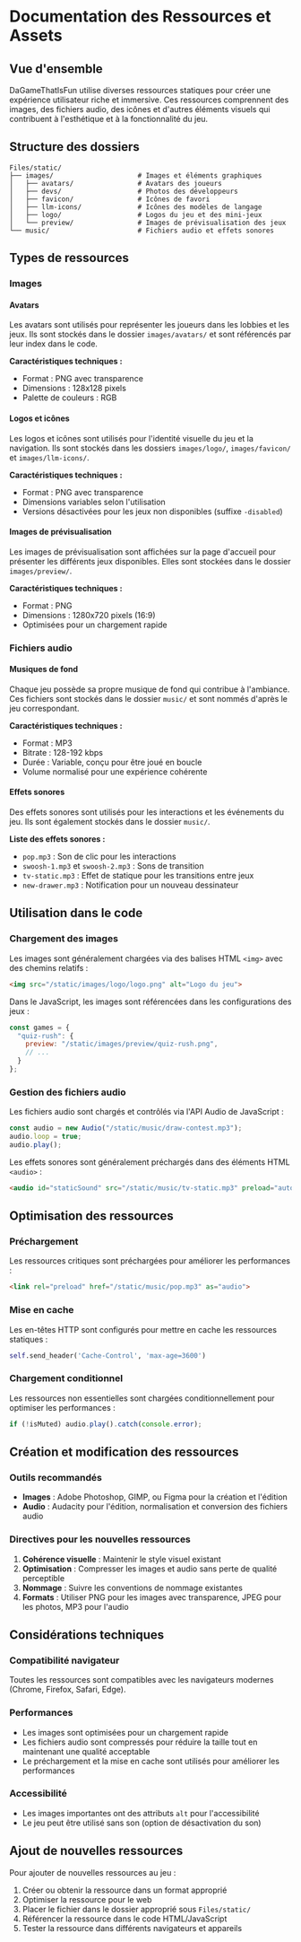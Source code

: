 # Documentation des Ressources et Assets

## Vue d'ensemble

DaGameThatIsFun utilise diverses ressources statiques pour créer une expérience utilisateur riche et immersive. Ces ressources comprennent des images, des fichiers audio, des icônes et d'autres éléments visuels qui contribuent à l'esthétique et à la fonctionnalité du jeu.

## Structure des dossiers

```
Files/static/
├── images/                     # Images et éléments graphiques
│   ├── avatars/                # Avatars des joueurs
│   ├── devs/                   # Photos des développeurs
│   ├── favicon/                # Icônes de favori
│   ├── llm-icons/              # Icônes des modèles de langage
│   ├── logo/                   # Logos du jeu et des mini-jeux
│   └── preview/                # Images de prévisualisation des jeux
└── music/                      # Fichiers audio et effets sonores
```

## Types de ressources

### Images

#### Avatars
Les avatars sont utilisés pour représenter les joueurs dans les lobbies et les jeux. Ils sont stockés dans le dossier `images/avatars/` et sont référencés par leur index dans le code.

**Caractéristiques techniques :**
- Format : PNG avec transparence
- Dimensions : 128x128 pixels
- Palette de couleurs : RGB

#### Logos et icônes
Les logos et icônes sont utilisés pour l'identité visuelle du jeu et la navigation. Ils sont stockés dans les dossiers `images/logo/`, `images/favicon/` et `images/llm-icons/`.

**Caractéristiques techniques :**
- Format : PNG avec transparence
- Dimensions variables selon l'utilisation
- Versions désactivées pour les jeux non disponibles (suffixe `-disabled`)

#### Images de prévisualisation
Les images de prévisualisation sont affichées sur la page d'accueil pour présenter les différents jeux disponibles. Elles sont stockées dans le dossier `images/preview/`.

**Caractéristiques techniques :**
- Format : PNG
- Dimensions : 1280x720 pixels (16:9)
- Optimisées pour un chargement rapide

### Fichiers audio

#### Musiques de fond
Chaque jeu possède sa propre musique de fond qui contribue à l'ambiance. Ces fichiers sont stockés dans le dossier `music/` et sont nommés d'après le jeu correspondant.

**Caractéristiques techniques :**
- Format : MP3
- Bitrate : 128-192 kbps
- Durée : Variable, conçu pour être joué en boucle
- Volume normalisé pour une expérience cohérente

#### Effets sonores
Des effets sonores sont utilisés pour les interactions et les événements du jeu. Ils sont également stockés dans le dossier `music/`.

**Liste des effets sonores :**
- `pop.mp3` : Son de clic pour les interactions
- `swoosh-1.mp3` et `swoosh-2.mp3` : Sons de transition
- `tv-static.mp3` : Effet de statique pour les transitions entre jeux
- `new-drawer.mp3` : Notification pour un nouveau dessinateur

## Utilisation dans le code

### Chargement des images

Les images sont généralement chargées via des balises HTML `<img>` avec des chemins relatifs :

```html
<img src="/static/images/logo/logo.png" alt="Logo du jeu">
```

Dans le JavaScript, les images sont référencées dans les configurations des jeux :

```javascript
const games = {
  "quiz-rush": {
    preview: "/static/images/preview/quiz-rush.png",
    // ...
  }
};
```

### Gestion des fichiers audio

Les fichiers audio sont chargés et contrôlés via l'API Audio de JavaScript :

```javascript
const audio = new Audio("/static/music/draw-contest.mp3");
audio.loop = true;
audio.play();
```

Les effets sonores sont généralement préchargés dans des éléments HTML `<audio>` :

```html
<audio id="staticSound" src="/static/music/tv-static.mp3" preload="auto"></audio>
```

## Optimisation des ressources

### Préchargement
Les ressources critiques sont préchargées pour améliorer les performances :

```html
<link rel="preload" href="/static/music/pop.mp3" as="audio">
```

### Mise en cache
Les en-têtes HTTP sont configurés pour mettre en cache les ressources statiques :

```python
self.send_header('Cache-Control', 'max-age=3600')
```

### Chargement conditionnel
Les ressources non essentielles sont chargées conditionnellement pour optimiser les performances :

```javascript
if (!isMuted) audio.play().catch(console.error);
```

## Création et modification des ressources

### Outils recommandés
- **Images** : Adobe Photoshop, GIMP, ou Figma pour la création et l'édition
- **Audio** : Audacity pour l'édition, normalisation et conversion des fichiers audio

### Directives pour les nouvelles ressources
1. **Cohérence visuelle** : Maintenir le style visuel existant
2. **Optimisation** : Compresser les images et audio sans perte de qualité perceptible
3. **Nommage** : Suivre les conventions de nommage existantes
4. **Formats** : Utiliser PNG pour les images avec transparence, JPEG pour les photos, MP3 pour l'audio

## Considérations techniques

### Compatibilité navigateur
Toutes les ressources sont compatibles avec les navigateurs modernes (Chrome, Firefox, Safari, Edge).

### Performances
- Les images sont optimisées pour un chargement rapide
- Les fichiers audio sont compressés pour réduire la taille tout en maintenant une qualité acceptable
- Le préchargement et la mise en cache sont utilisés pour améliorer les performances

### Accessibilité
- Les images importantes ont des attributs `alt` pour l'accessibilité
- Le jeu peut être utilisé sans son (option de désactivation du son)

## Ajout de nouvelles ressources

Pour ajouter de nouvelles ressources au jeu :

1. Créer ou obtenir la ressource dans un format approprié
2. Optimiser la ressource pour le web
3. Placer le fichier dans le dossier approprié sous `Files/static/`
4. Référencer la ressource dans le code HTML/JavaScript
5. Tester la ressource dans différents navigateurs et appareils
